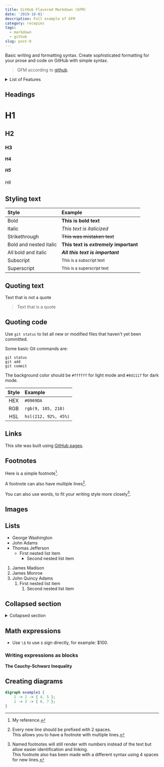 ```yaml
---
title: GitHub Flavored Markdown (GFM)
date: '2019-10-01'
description: Full example of GFM
category: recepies
tags:
  - markdown
  - github
slug: post-0
---
```


Basic writing and formatting syntax. Create sophisticated formatting for your prose and code on GitHub with simple syntax.

> GFM according to [github](https://docs.github.com/en/get-started/writing-on-github/getting-started-with-writing-and-formatting-on-github/basic-writing-and-formatting-syntax#headings).

<details>
<summary>List of Features</summary>

<!-- TODO: inpage linking fails in sveltekit -->

1. [Headings](#headings)
2. [Styling text](#styling-text)
3. [Quoting text](#quoting-text)
4. [Quoting code](#quoting-code)
5. [Links](#links)
6. [Images](#images)
7. [Lists](#lists)
   <!-- 8. [~~Task Lists~~](#tasks-lists) -->
   <!-- 8. [Using emoji](#using-emoji) -->
8. [Footnotes](#footnotes)
9. [Collapsed section](#collapsed-section)
10. [~~Math expressions~~](#math-expressions)
11. [~~Creating digrams~~](#creating-diagrams)

</details>

## Headings

# H1

## H2

### H3

#### H4

##### H5

###### H6

## Styling text

| Style                  | Example                                |
| :--------------------- | :------------------------------------- |
| Bold                   | **This is bold text**                  |
| Italic                 | _This text is italicized_              |
| Strikethrough          | ~~This was mistaken text~~             |
| Bold and nested italic | **This text is _extremely_ important** |
| All bold and italic    | **_All this text is important_**       |
| Subscript              | <sub>This is a subscript text</sub>    |
| Superscript            | <sup>This is a superscript text</sup>  |

## Quoting text

Text that is not a quote

> Text that is a quote

## Quoting code

Use `git status` to list all new or modified files that haven't yet been committed.

Some basic Git commands are:

```shell
git status
git add
git commit
```

The background color should be `#ffffff` for light mode and `#0d1117` for dark mode.

| Style | Example              |
| :---: | :------------------- |
|  HEX  | `#0969DA`            |
|  RGB  | `rgb(9, 105, 218)`   |
|  HSL  | `hsl(212, 92%, 45%)` |

## Links

This site was built using [GitHub pages](https://pages.github.com/).

## Footnotes

Here is a simple footnote[^1].

A footnote can also have multiple lines[^2].

You can also use words, to fit your writing style more closely[^note].

[^1]: My reference.
[^2]:
    Every new line should be prefixed with 2 spaces.  
    This allows you to have a footnote with multiple lines.

[^note]:
    Named footnotes will still render with numbers instead of the text but allow easier identification and linking.  
    This footnote also has been made with a different syntax using 4 spaces for new lines.

## Images

<!-- <figure>
  <img src="https://myoctocat.com/assets/images/base-octocat.svg" alt="Octocat">
  <figcaption>Fig 1. Octocat</figcaption>
</figure> -->

## Lists

- George Washington
- John Adams
- Thomas Jefferson
  - First nested list item
    - Second nested list item

1. James Madison
2. James Monroe
3. John Quincy Adams
   1. First nested list item
      1. Second nested list item

## Collapsed section

<details>
<summary>Collapsed section</summary>

```ruby
puts "Hello World"
```

</details>

## Math expressions

<!-- - This sentence uses `$` delimiters to show math inline: $\sqrt{3x-1}+(1+x)^2$.
- This expression uses `\$` to display a dollar sign: $\sqrt{\$4}$. -->

- Use `\$` to use `$` sign directly, for example: \$100.

### Writing expressions as blocks

**The Cauchy-Schwarz Inequality**

<!-- $$
\left( \sum_{k=1}^n a_k b_k \right)^2 \leq \left( \sum_{k=1}^n a_k^2 \right) \left( \sum_{k=1}^n b_k^2 \right)
$$ -->

## Creating diagrams

```dot
digraph example1 {
    1 -> 2 -> { 4, 5 };
    1 -> 3 -> { 6, 7 };
}
```
